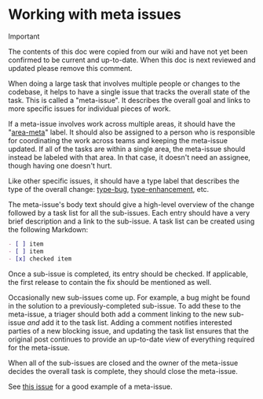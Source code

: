 # Working with meta issues

> [!IMPORTANT]
> The contents of this doc were copied from our wiki and have not yet been
> confirmed to be current and up-to-date. When this doc is next reviewed and
> updated please remove this comment.

When doing a large task that involves multiple people or changes to the codebase, it helps to have a single issue that tracks the overall state of the task. This is called a "meta-issue". It describes the overall goal and links to more specific issues for individual pieces of work.

If a meta-issue involves work across multiple areas, it should have the "[area-meta][]" label. It should also be assigned to a person who is responsible for coordinating the work across teams and keeping the meta-issue updated. If all of the tasks are within a single area, the meta-issue should instead be labeled with that area. In that case, it doesn't need an assignee, though having one doesn't hurt.

Like other specific issues, it should have a type label that describes the type of the overall change: [type-bug], [type-enhancement], etc.

[area-meta]: https://github.com/dart-lang/sdk/labels/area-meta
[type-bug]: https://github.com/dart-lang/sdk/labels/type-bug
[type-enhancement]: https://github.com/dart-lang/sdk/labels/type-enhancement

The meta-issue's body text should give a high-level overview of the change followed by a task list for all the sub-issues. Each entry should have a very brief description and a link to the sub-issue. A task list can be created using the following Markdown:

```markdown
- [ ] item
- [ ] item
- [x] checked item
```

Once a sub-issue is completed, its entry should be checked. If applicable, the first release to contain the fix should be mentioned as well.

Occasionally new sub-issues come up. For example, a bug might be found in the solution to a previously-completed sub-issue. To add these to the meta-issue, a triager should both add a comment linking to the new sub-issue *and* add it to the task list. Adding a comment notifies interested parties of a new blocking issue, and updating the task list ensures that the original post continues to provide an up-to-date view of everything required for the meta-issue.

When all of the sub-issues are closed and the owner of the meta-issue decides the overall task is complete, they should close the meta-issue.

See [this issue](https://github.com/dart-lang/sdk/issues/23454) for a good example of a meta-issue.